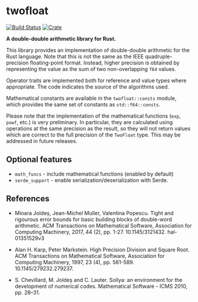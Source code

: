 # twofloat

[![Build Status](https://github.com/ajtribick/twofloat/workflows/build/badge.svg)](https://github.com/ajtribick/twofloat/actions)
[![Crate](https://img.shields.io/crates/v/twofloat)](https://crates.io/crates/twofloat)

**A double-double arithmetic library for Rust.**

This library provides an implementation of double-double arithmetic for the
Rust language. Note that this is not the same as the IEEE quadruple-precision
floating-point format. Instead, higher precision is obtained by representing
the value as the sum of two non-overlapping `f64` values.

Operator traits are implemented both for reference and value types where
appropriate. The code indicates the source of the algorithms used.

Mathematical constants are available in the `twofloat::consts` module, which
provides the same set of constants as `std::f64::consts`.

Please note that the implementation of the mathematical functions (`exp`,
`powf`, etc.) is very preliminary. In particular, they are calculated using
operations at the same precision as the result, so they will not return values
which are correct to the full precision of the `TwoFloat` type. This may be
addressed in future releases.

## Optional features

* `math_funcs` - include mathematical functions (enabled by default)
* `serde_support` - enable serialization/deserialization with Serde.

## References

* Mioara Joldeș, Jean-Michel Muller, Valentina Popescu. Tight and rigourous
  error bounds for basic building blocks of double-word arithmetic. ACM
  Transactions on Mathematical Software, Association for Computing Machinery,
  2017, 44 (2), pp. 1-27. 10.1145/3121432. hal-01351529v3

* Alan H. Karp, Peter Markstein. High Precision Division and Square Root. ACM
  Transactions on Mathematical Software, Association for Computing Machinery,
  1997, 23 (4), pp. 561-589. 10.1145/279232.279237.

* S. Chevillard, M. Joldeș and C. Lauter. Sollya: an environment for the
  development of numerical codes. Mathematical Software - ICMS 2010, pp.
  28–31.
